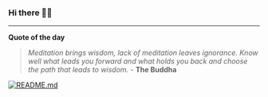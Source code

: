 ### Hi there 👋🏻


---

**Quote of the day**

> *Meditation brings wisdom, lack of meditation leaves ignorance. Know well what leads you forward and what holds you back and choose the path that leads to wisdom.* - **The Buddha** 

[![README.md](https://github.com/marcolovazzano/marcolovazzano/actions/workflows/readme.yml/badge.svg?branch=main)](https://github.com/marcolovazzano/marcolovazzano/actions/workflows/readme.yml)
